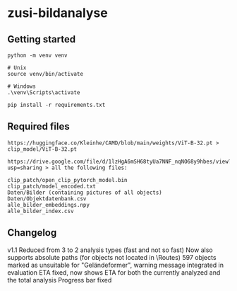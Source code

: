 # zusi-bildanalyse

## Getting started

```
python -m venv venv

# Unix
source venv/bin/activate

# Windows
.\venv\Scripts\activate

pip install -r requirements.txt
```

## Required files

```
https://huggingface.co/Kleinhe/CAMD/blob/main/weights/ViT-B-32.pt > clip_model/ViT-B-32.pt

https://drive.google.com/file/d/1lzHgA6mSH68tyUa7NNF_nqNO68y9hbes/view?usp=sharing > all the following files:

clip_patch/open_clip_pytorch_model.bin
clip_patch/model_encoded.txt
Daten/Bilder (containing pictures of all objects)
Daten/Objektdatenbank.csv
alle_bilder_embeddings.npy
alle_bilder_index.csv
```

## Changelog
v1.1
Reduced from 3 to 2 analysis types (fast and not so fast)
Now also supports absolute paths (for objects not located in \Routes)
597 objects marked as unsuitable for "Geländeformer", warning message integrated in evaluation
ETA fixed, now shows ETA for both the currently analyzed and the total analysis
Progress bar fixed
